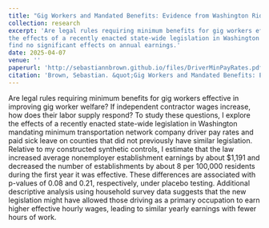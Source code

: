 ```yaml
---
title: "Gig Workers and Mandated Benefits: Evidence from Washington Ride-share Regulation"
collection: research
excerpt: 'Are legal rules requiring minimum benefits for gig workers effective in improving gig worker welfare? I explore
the effects of a recently enacted state-wide legislation in Washington mandating minimum transportation network company driver pay rates and
find no significant effects on annual earnings.'
date: 2025-04-07
venue: ''
paperurl: 'http://sebastiannbrown.github.io/files/DriverMinPayRates.pdf'
citation: 'Brown, Sebastian. &quot;Gig Workers and Mandated Benefits: Evidence from Washington Ride-share Regulation.&quot; Working Paper, 2025.'
---
```


<!---Abstract Here--->

Are legal rules requiring minimum benefits for gig workers effective in
improving gig worker welfare? If independent contractor wages increase,
how does their labor supply respond? To study these questions, I explore
the effects of a recently enacted state-wide legislation in Washington mandating minimum transportation network company driver pay rates and
paid sick leave on counties that did not previously have similar legislation.
Relative to my constructed synthetic controls, I estimate that the law increased average nonemployer establishment earnings by about $1,191 and
decreased the number of establishments by about 8 per 100,000 residents
during the first year it was effective. These differences are associated with
p-values of 0.08 and 0.21, respectively, under placebo testing. Additional
descriptive analysis using household survey data suggests that the new
legislation might have allowed those driving as a primary occupation to
earn higher effective hourly wages, leading to similar yearly earnings with
fewer hours of work.
